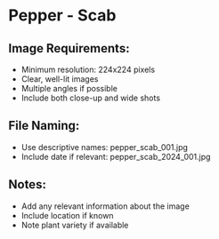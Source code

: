 # Pepper - Scab

## Image Requirements:
- Minimum resolution: 224x224 pixels
- Clear, well-lit images
- Multiple angles if possible
- Include both close-up and wide shots

## File Naming:
- Use descriptive names: pepper_scab_001.jpg
- Include date if relevant: pepper_scab_2024_001.jpg

## Notes:
- Add any relevant information about the image
- Include location if known
- Note plant variety if available
